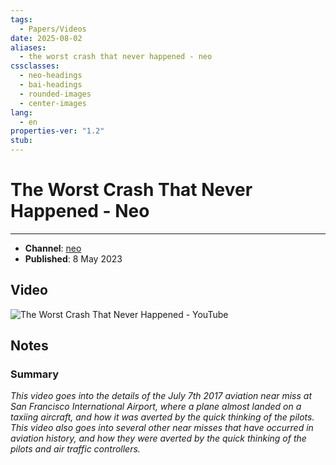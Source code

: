 ```yaml
---
tags:
  - Papers/Videos
date: 2025-08-02
aliases:
  - the worst crash that never happened - neo
cssclasses:
  - neo-headings
  - bai-headings
  - rounded-images
  - center-images
lang:
  - en
properties-ver: "1.2"
stub:
---
```

# The Worst Crash That Never Happened - Neo

***
- **Channel**: [neo](https://www.youtube.com/@neoexplains)
- **Published**: 8 May 2023
## Video
![The Worst Crash That Never Happened - YouTube](https://www.youtube.com/watch?v=mIiPt1YVkP8)

## Notes
### Summary
*This video goes into the details of the July 7th 2017 aviation near miss at San Francisco International Airport, where a plane almost landed on a taxiing aircraft, and how it was averted by the quick thinking of the pilots. This video also goes into several other near misses that have occurred in aviation history, and how they were averted by the quick thinking of the pilots and air traffic controllers.*
